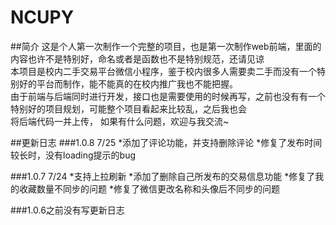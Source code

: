 # NCUPY
##简介
这是个人第一次制作一个完整的项目，也是第一次制作web前端，里面的内容也许不是特别好，命名或者是函数也不是特别规范，还请见谅<br>
本项目是校内二手交易平台微信小程序，鉴于校内很多人需要卖二手而没有一个特别好的平台而制作，能不能真的在校内推广我也不能把握。<br>
由于前端与后端同时进行开发，接口也是需要使用的时候再写，之前也没有有一个特别好的项目规划，可能整个项目看起来比较乱，之后我也会<br>
将后端代码一并上传，
如果有什么问题，欢迎与我交流~<br>


##更新日志
###1.0.8 7/25
*添加了评论功能，并支持删除评论
*修复了发布时间较长时，没有loading提示的bug

###1.0.7 7/24
*支持上拉刷新
*添加了删除自己所发布的交易信息功能
*修复了我的收藏数量不同步的问题
*修复了微信更改名称和头像后不同步的问题

###1.0.6之前没有写更新日志
